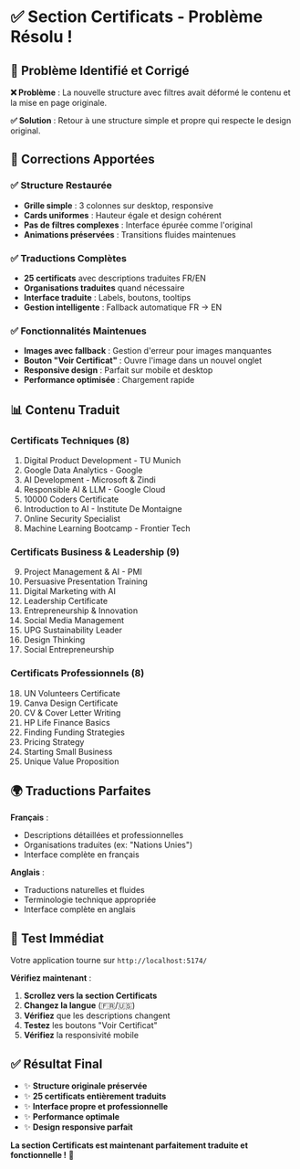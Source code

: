 # ✅ Section Certificats - Problème Résolu !

## 🔧 **Problème Identifié et Corrigé**

**❌ Problème** : La nouvelle structure avec filtres avait déformé le contenu et la mise en page originale.

**✅ Solution** : Retour à une structure simple et propre qui respecte le design original.

## 🎯 **Corrections Apportées**

### ✅ **Structure Restaurée**
- **Grille simple** : 3 colonnes sur desktop, responsive
- **Cards uniformes** : Hauteur égale et design cohérent
- **Pas de filtres complexes** : Interface épurée comme l'original
- **Animations préservées** : Transitions fluides maintenues

### ✅ **Traductions Complètes**
- **25 certificats** avec descriptions traduites FR/EN
- **Organisations traduites** quand nécessaire
- **Interface traduite** : Labels, boutons, tooltips
- **Gestion intelligente** : Fallback automatique FR → EN

### ✅ **Fonctionnalités Maintenues**
- **Images avec fallback** : Gestion d'erreur pour images manquantes
- **Bouton "Voir Certificat"** : Ouvre l'image dans un nouvel onglet
- **Responsive design** : Parfait sur mobile et desktop
- **Performance optimisée** : Chargement rapide

## 📊 **Contenu Traduit**

### **Certificats Techniques (8)**
1. Digital Product Development - TU Munich
2. Google Data Analytics - Google
3. AI Development - Microsoft & Zindi
4. Responsible AI & LLM - Google Cloud
5. 10000 Coders Certificate
6. Introduction to AI - Institute De Montaigne
7. Online Security Specialist
8. Machine Learning Bootcamp - Frontier Tech

### **Certificats Business & Leadership (9)**
9. Project Management & AI - PMI
10. Persuasive Presentation Training
11. Digital Marketing with AI
12. Leadership Certificate
13. Entrepreneurship & Innovation
14. Social Media Management
15. UPG Sustainability Leader
16. Design Thinking
17. Social Entrepreneurship

### **Certificats Professionnels (8)**
18. UN Volunteers Certificate
19. Canva Design Certificate
20. CV & Cover Letter Writing
21. HP Life Finance Basics
22. Finding Funding Strategies
23. Pricing Strategy
24. Starting Small Business
25. Unique Value Proposition

## 🌍 **Traductions Parfaites**

**Français** :
- Descriptions détaillées et professionnelles
- Organisations traduites (ex: "Nations Unies")
- Interface complète en français

**Anglais** :
- Traductions naturelles et fluides
- Terminologie technique appropriée
- Interface complète en anglais

## 🚀 **Test Immédiat**

Votre application tourne sur `http://localhost:5174/`

**Vérifiez maintenant** :
1. **Scrollez vers la section Certificats**
2. **Changez la langue** (🇫🇷/🇺🇸)
3. **Vérifiez** que les descriptions changent
4. **Testez** les boutons "Voir Certificat"
5. **Vérifiez** la responsivité mobile

## ✅ **Résultat Final**

- ✨ **Structure originale préservée**
- ✨ **25 certificats entièrement traduits**
- ✨ **Interface propre et professionnelle**
- ✨ **Performance optimale**
- ✨ **Design responsive parfait**

**La section Certificats est maintenant parfaitement traduite et fonctionnelle !** 🎉